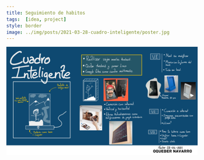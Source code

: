 ```yaml
---
title: Seguimiento de habitos
tags:  [idea, project]
style: border 
image: ../img/posts/2021-03-28-cuadro-inteligente/poster.jpg
---
```

<img src="/img/posts/2021-03-28-cuadro-inteligente/poster.jpg" class="d-block w-100" alt="...">